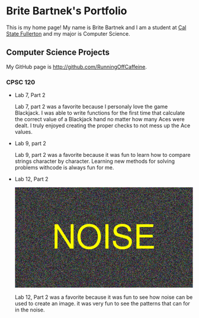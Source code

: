 # Brite Bartnek's Portfolio

This is my home page! My name is Brite Bartnek and I am a student at [Cal State Fullerton](http://www.fullerton.edu/) and my major is Computer Science.

## Computer Science Projects

My GitHub page is http://github.com/RunningOffCaffeine.

### CPSC 120

* Lab 7, Part 2

    Lab 7, part 2 was a favorite because I personaly love the game Blackjack. I was able to write functions for the first time
    that calculate the correct value of a Blackjack hand no matter how many
    Aces were dealt. I truly enjoyed creating the proper checks to not mess up the Ace values.

* Lab 9, part 2

    Lab 9, part 2 was a favorite because it was fun to learn how to compare strings character by character. Learning new methods for solving problems withcode is always fun for me.

* Lab 12, Part 2

    ![noise Imposed Image](Noise.gif)

    Lab 12, Part 2 was a favorite because it was fun to see how noise can be used to create an image. it was very fun to see the patterns that can for in the noise.
